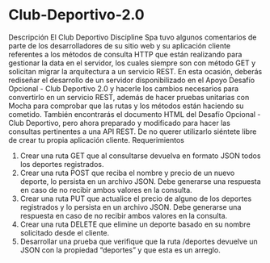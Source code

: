 # Club-Deportivo-2.0
Descripción
El Club Deportivo Discipline Spa tuvo algunos comentarios de parte de los desarrolladores
de su sitio web y su aplicación cliente referentes a los métodos de consulta HTTP que están
realizando para gestionar la data en el servidor, los cuales siempre son con método GET y
solicitan migrar la arquitectura a un servicio REST.
En esta ocasión, deberás rediseñar el desarrollo de un servidor disponibilizado en el Apoyo
Desafío Opcional - Club Deportivo 2.0 y hacerle los cambios necesarios para convertirlo en
un servicio REST, además de hacer pruebas unitarias con Mocha para comprobar que las
rutas y los métodos están haciendo su cometido. También encontrarás el documento HTML
del Desafío Opcional - Club Deportivo, pero ahora preparado y modificado para hacer las
consultas pertinentes a una API REST. De no querer utilizarlo siéntete libre de crear tu propia
aplicación cliente.
Requerimientos
1. Crear una ruta GET que al consultarse devuelva en formato JSON todos los deportes
registrados.
2. Crear una ruta POST que reciba el nombre y precio de un nuevo deporte, lo persista
en un archivo JSON. Debe generarse una respuesta en caso de no recibir ambos
valores en la consulta.
3. Crear una ruta PUT que actualice el precio de alguno de los deportes registrados y lo
persista en un archivo JSON. Debe generarse una respuesta en caso de no recibir
ambos valores en la consulta.
4. Crear una ruta DELETE que elimine un deporte basado en su nombre solicitado
desde el cliente.
5. Desarrollar una prueba que verifique que la ruta /deportes devuelve un JSON con la
propiedad “deportes” y que esta es un arreglo.

